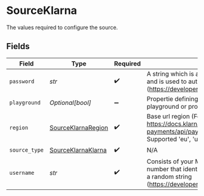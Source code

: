 # SourceKlarna

The values required to configure the source.


## Fields

| Field                                                                                                                                                                | Type                                                                                                                                                                 | Required                                                                                                                                                             | Description                                                                                                                                                          |
| -------------------------------------------------------------------------------------------------------------------------------------------------------------------- | -------------------------------------------------------------------------------------------------------------------------------------------------------------------- | -------------------------------------------------------------------------------------------------------------------------------------------------------------------- | -------------------------------------------------------------------------------------------------------------------------------------------------------------------- |
| `password`                                                                                                                                                           | *str*                                                                                                                                                                | :heavy_check_mark:                                                                                                                                                   | A string which is associated with your Merchant ID and is used to authorize use of Klarna's APIs (https://developers.klarna.com/api/#authentication)                 |
| `playground`                                                                                                                                                         | *Optional[bool]*                                                                                                                                                     | :heavy_minus_sign:                                                                                                                                                   | Propertie defining if connector is used against playground or production environment                                                                                 |
| `region`                                                                                                                                                             | [SourceKlarnaRegion](../../models/shared/sourceklarnaregion.md)                                                                                                      | :heavy_check_mark:                                                                                                                                                   | Base url region (For playground eu https://docs.klarna.com/klarna-payments/api/payments-api/#tag/API-URLs). Supported 'eu', 'us', 'oc'                               |
| `source_type`                                                                                                                                                        | [SourceKlarnaKlarna](../../models/shared/sourceklarnaklarna.md)                                                                                                      | :heavy_check_mark:                                                                                                                                                   | N/A                                                                                                                                                                  |
| `username`                                                                                                                                                           | *str*                                                                                                                                                                | :heavy_check_mark:                                                                                                                                                   | Consists of your Merchant ID (eid) - a unique number that identifies your e-store, combined with a random string (https://developers.klarna.com/api/#authentication) |